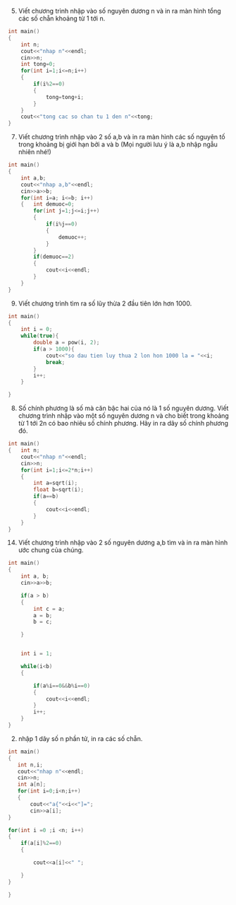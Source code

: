5.	Viết chương trình nhập vào số nguyên dương n và in ra màn hình tổng các số chẵn khoảng từ 1 tới n.
```cpp
int main()
{
    int n;
    cout<<"nhap n"<<endl;
    cin>>n;
    int tong=0;
    for(int i=1;i<=n;i++)
    {
        if(i%2==0)
        {
            tong=tong+i;
        }
    }
    cout<<"tong cac so chan tu 1 den n"<<tong;
}

```
7.	Viết chương trình nhập vào 2 số a,b và in ra màn hình các số nguyên tố trong khoảng bị giới hạn bởi a và b (Mọi người lưu ý là a,b nhập ngẫu nhiên nhé!)
```cpp
int main()
{
    int a,b;
    cout<<"nhap a,b"<<endl;
    cin>>a>>b;
    for(int i=a; i<=b; i++)
    {   int demuoc=0;
        for(int j=1;j<=i;j++)
        {
            if(i%j==0)
            {
                demuoc++;
            }
        }
        if(demuoc==2)
        {
            cout<<i<<endl;
        }
    }
}
```
9.	Viết chương trình tìm ra số lũy thừa 2 đầu tiên lớn hơn 1000.
```cpp
int main()
{
    int i = 0;
    while(true){
        double a = pow(i, 2);
        if(a > 1000){
            cout<<"so dau tien luy thua 2 lon hon 1000 la = "<<i;
            break;
        }
        i++;
    }

}
```
8.	Số chính phương là số mà căn bậc hai của nó là 1 số nguyên dương. Viết chương trình nhập vào một số nguyên dương n và cho biết trong khoảng từ 1 tới 2n có bao nhiêu số chính phương. Hãy in ra dãy số chính phương đó.
```cpp
int main()
{   int n;
    cout<<"nhap n"<<endl;
    cin>>n;
    for(int i=1;i<=2*n;i++)
    {
        int a=sqrt(i);
        float b=sqrt(i);
        if(a==b)
        {
            cout<<i<<endl;
        }
    }
}
```
14.	Viết chương trình nhập vào 2 số nguyên dương a,b tìm và in ra màn hình ước chung của chúng.
```cpp
int main()
{
    int a, b;
    cin>>a>>b;

    if(a > b)
    {
        int c = a;
        a = b;
        b = c;

    }


    int i = 1;

    while(i<b)
    {

        if(a%i==0&&b%i==0)
        {
            cout<<i<<endl;
        }
        i++;
    }
}
```
2. nhập 1 dãy số n phần tử, in ra các số chẵn.
```cpp
int main()
{
   int n,i;
   cout<<"nhap n"<<endl;
   cin>>n;
   int a[n];
   for(int i=0;i<n;i++)
   {
       cout<<"a{"<<i<<"]=";
       cin>>a[i];
}

for(int i =0 ;i <n; i++)
{
    if(a[i]%2==0)
    {

        cout<<a[i]<<" ";

    }
}

}
```
